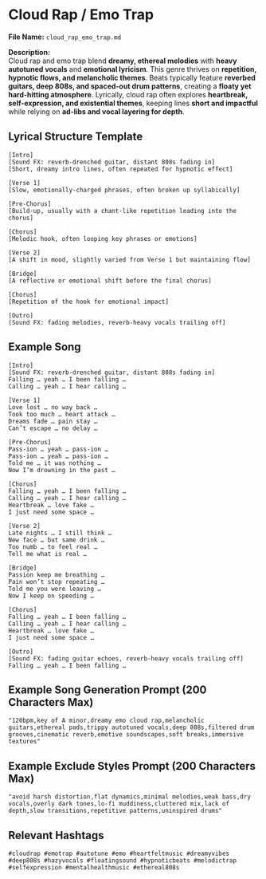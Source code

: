 # Cloud Rap / Emo Trap  
**File Name:** `cloud_rap_emo_trap.md`

**Description:**  
Cloud rap and emo trap blend **dreamy, ethereal melodies** with **heavy autotuned vocals** and **emotional lyricism**. This genre thrives on **repetition, hypnotic flows, and melancholic themes**. Beats typically feature **reverbed guitars, deep 808s, and spaced-out drum patterns**, creating a **floaty yet hard-hitting atmosphere**. Lyrically, cloud rap often explores **heartbreak, self-expression, and existential themes**, keeping lines **short and impactful** while relying on **ad-libs and vocal layering for depth**.  

## **Lyrical Structure Template**  
``` 
[Intro]  
[Sound FX: reverb-drenched guitar, distant 808s fading in]  
[Short, dreamy intro lines, often repeated for hypnotic effect]  

[Verse 1]  
[Slow, emotionally-charged phrases, often broken up syllabically]  

[Pre-Chorus]  
[Build-up, usually with a chant-like repetition leading into the chorus]  

[Chorus]  
[Melodic hook, often looping key phrases or emotions]  

[Verse 2]  
[A shift in mood, slightly varied from Verse 1 but maintaining flow]  

[Bridge]  
[A reflective or emotional shift before the final chorus]  

[Chorus]  
[Repetition of the hook for emotional impact]  

[Outro]  
[Sound FX: fading melodies, reverb-heavy vocals trailing off]  
``` 

## **Example Song**  
```
[Intro]  
[Sound FX: reverb-drenched guitar, distant 808s fading in]  
Falling … yeah … I been falling …  
Calling … yeah … I hear calling …  

[Verse 1]  
Love lost … no way back …  
Took too much … heart attack …  
Dreams fade … pain stay …  
Can’t escape … no delay …  

[Pre-Chorus]  
Pass-ion … yeah … pass-ion …  
Pass-ion … yeah … pass-ion …  
Told me … it was nothing …  
Now I’m drowning in the past …  

[Chorus]  
Falling … yeah … I been falling …  
Calling … yeah … I hear calling …  
Heartbreak … love fake …  
I just need some space …  

[Verse 2]  
Late nights … I still think …  
New face … but same drink …  
Too numb … to feel real …  
Tell me what is real …  

[Bridge]  
Passion keep me breathing …  
Pain won’t stop repeating …  
Told me you were leaving …  
Now I keep on speeding …  

[Chorus]  
Falling … yeah … I been falling …  
Calling … yeah … I hear calling …  
Heartbreak … love fake …  
I just need some space …  

[Outro]  
[Sound FX: fading guitar echoes, reverb-heavy vocals trailing off]  
Falling … yeah … I been falling …  
``` 

## **Example Song Generation Prompt (200 Characters Max)**  
```
"120bpm,key of A minor,dreamy emo cloud rap,melancholic guitars,ethereal pads,trippy autotuned vocals,deep 808s,filtered drum grooves,cinematic reverb,emotive soundscapes,soft breaks,immersive textures"  
```

## **Example Exclude Styles Prompt (200 Characters Max)**  
```
"avoid harsh distortion,flat dynamics,minimal melodies,weak bass,dry vocals,overly dark tones,lo-fi muddiness,cluttered mix,lack of depth,slow transitions,repetitive patterns,uninspired drums"  
```

## **Relevant Hashtags**  
```
#cloudrap #emotrap #autotune #emo #heartfeltmusic #dreamyvibes #deep808s #hazyvocals #floatingsound #hypnoticbeats #melodictrap #selfexpression #mentalhealthmusic #ethereal808s  
```